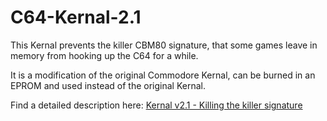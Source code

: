 # C64-Kernal-2.1
This Kernal prevents the killer CBM80 signature, that some games leave in memory from hooking up the C64 for a while.

It is a modification of the original Commodore Kernal, can be burned in an EPROM and used instead of the original Kernal.

Find a detailed description here:
<a href="https://github.com/svenpetersen1965/C64-Kernal-2.1/blob/master/pdf/Kernal_v2_1_Killing_the_killer_signature.pdf">Kernal v2.1 - Killing the killer signature</a>
